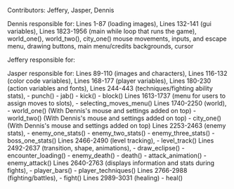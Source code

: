 Contributors: Jeffery, Jasper, Dennis

Dennis responsible for: Lines 1-87 (loading images),
                        Lines 132-141 (gui variables),
                        Lines 1823-1956 (main while loop that runs the game),
                        world_one(), world_two(), city_one() mouse movements, inputs, and escape menu,
                        drawing buttons, main menu/credits backgrounds, cursor

Jeffery responsible for:

Jasper responsible for: Lines 89-110 (images and characters),
                        Lines 116-132 (color code variables),
                        Lines 168-177 (player variables),
                        Lines 180-230 (action variables and fonts),
                        Lines 244-443 (techniques/fighting ability stats),
                          - punch()
                          - jab()
                          - kick()
                          - block()
                        Lines 1613-1737 (menu for users to assign moves to slots),
                          - selecting_moves_menu()
                        Lines 1740-2250 (world),
                          - world_one() (With Dennis's mouse and settings added on top)
                          - world_two() (With Dennis's mouse and settings added on top)
                          - city_one() (With Dennis's mouse and settings added on top)
                        Lines 2253-2463 (enemy stats),
                          - enemy_one_stats()
                          - enemy_two_stats()
                          - enemy_three_stats()
                          - boss_one_stats()
                        Lines 2466-2490 (level tracking),
                          - level_track()
                        Lines 2492-2637 (transition, shape, animations),
                          - draw_eclipse()
                          - encounter_loading()
                          - enemy_death()
                          - death()
                          - attack_animation()
                          - enemy_attack()
                        Lines 2640-2763 (displays information and stats during fights),
                          - player_bars()
                          - player_techniques()
                        Lines 2766-2988 (fighting/battles),
                          - fight()
                        Lines 2989-3031 (healing)
                          - heal()
                                              
